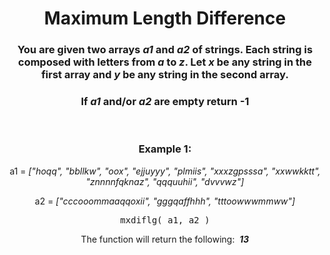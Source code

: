 <div align = "center">

# Maximum Length Difference

</div>

<div align = "center">

<h3>You are given two arrays <em>a1</em> and <em>a2</em> of strings. Each string is composed with letters from <em>a</em> to <em>z</em>. Let <em>x</em> be any string in the first array and <em>y</em> be any string in the second array.</h3>

<h3>If <em>a1</em> and/or <em>a2</em> are empty return -1</h3>

<br>

<h3>Example 1:</h3>

<p>a1 = <em>["hoqq", "bbllkw", "oox", "ejjuyyy", "plmiis", "xxxzgpsssa", "xxwwkktt", "znnnnfqknaz", "qqquuhii", "dvvvwz"]</em></p>
<p>a2 = <em>["cccooommaaqqoxii", "gggqaffhhh", "tttoowwwmmww"]</em></p>

<pre>mxdiflg(&nbsp;a1, a2&nbsp;)</pre>

<p>The function will return the following: &nbsp;<em><strong>13</strong></em></p>

</div>
